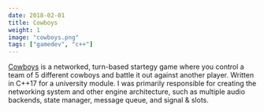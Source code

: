 ```yaml
---
date: 2018-02-01
title: Cowboys
weight: 1
image: "cowboys.png"
tags: ["gamedev", "c++"]
---
```


[Cowboys](https://github.com/Zephilinox/Cowboys) is a networked, turn-based startegy game where you control a team of 5 different cowboys and battle it out against another player. Written in C++17 for a university module. I was primarily responsible for creating the networking system and other engine architecture, such as multiple audio backends, state manager, message queue, and signal & slots.
